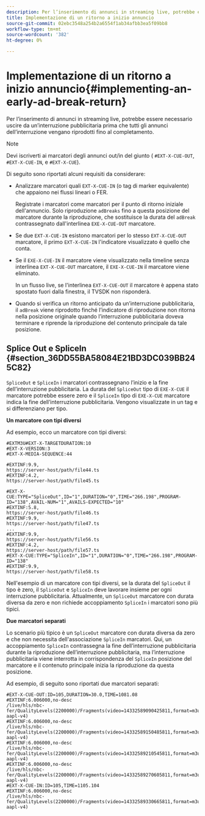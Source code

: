 ```yaml
---
description: Per l’inserimento di annunci in streaming live, potrebbe essere necessario uscire da un’interruzione pubblicitaria prima che tutti gli annunci dell’interruzione vengano riprodotti fino al completamento.
title: Implementazione di un ritorno a inizio annuncio
source-git-commit: 02ebc3548a254b2a6554f1ab34afbb3ea5f09bb8
workflow-type: tm+mt
source-wordcount: '382'
ht-degree: 0%

---
```


# Implementazione di un ritorno a inizio annuncio{#implementing-an-early-ad-break-return}

Per l’inserimento di annunci in streaming live, potrebbe essere necessario uscire da un’interruzione pubblicitaria prima che tutti gli annunci dell’interruzione vengano riprodotti fino al completamento.

>[!NOTE]
>
>Devi iscriverti ai marcatori degli annunci out/in del giunto ( `#EXT-X-CUE-OUT`, `#EXT-X-CUE-IN`, e `#EXT-X-CUE`).

Di seguito sono riportati alcuni requisiti da considerare:

* Analizzare marcatori quali `EXT-X-CUE-IN` (o tag di marker equivalente) che appaiono nei flussi lineari o FER.

  Registrate i marcatori come marcatori per il punto di ritorno iniziale dell&#39;annuncio. Solo riproduzione `adBreaks` fino a questa posizione del marcatore durante la riproduzione, che sostituisce la durata del `adBreak` contrassegnato dall&#39;interlinea `EXE-X-CUE-OUT` marcatore.

* Se due `EXT-X-CUE-IN` esistono marcatori per lo stesso `EXT-X-CUE-OUT` marcatore, il primo `EXT-X-CUE-IN` l&#39;indicatore visualizzato è quello che conta.

* Se il `EXE-X-CUE-IN` il marcatore viene visualizzato nella timeline senza interlinea `EXT-X-CUE-OUT` marcatore, il `EXE-X-CUE-IN` il marcatore viene eliminato.

  In un flusso live, se l&#39;interlinea `EXT-X-CUE-OUT` il marcatore è appena stato spostato fuori dalla finestra, il TVSDK non risponderà.

* Quando si verifica un ritorno anticipato da un’interruzione pubblicitaria, il `adBreak` viene riprodotto finché l’indicatore di riproduzione non ritorna nella posizione originale quando l’interruzione pubblicitaria doveva terminare e riprende la riproduzione del contenuto principale da tale posizione.

## Splice Out e SpliceIn {#section_36DD55BA58084E21BD3DC039BB245C82}

`SpliceOut` e `SpliceIn` i marcatori contrassegnano l’inizio e la fine dell’interruzione pubblicitaria. La durata del `SpliceOut` tipo di `EXE-X-CUE` il marcatore potrebbe essere zero e il `SpliceIn` tipo di `EXE-X-CUE` marcatore indica la fine dell’interruzione pubblicitaria. Vengono visualizzate in un tag e si differenziano per tipo.

**Un marcatore con tipi diversi**

Ad esempio, ecco un marcatore con tipi diversi:

```
#EXTM3U#EXT-X-TARGETDURATION:10
#EXT-X-VERSION:3
#EXT-X-MEDIA-SEQUENCE:44
  
#EXTINF:9.9,
https://server-host/path/file44.ts
#EXTINF:4.2,
https://server-host/path/file45.ts
  
#EXT-X-CUE:TYPE="SpliceOut",ID="1",DURATION="0",TIME="266.198",PROGRAM-ID="138",AVAIL-NUM="1",AVAILS-EXPECTED="10"
#EXTINF:5.8,
https://server-host/path/file46.ts
#EXTINF:9.9,
https://server-host/path/file47.ts
...
#EXTINF:9.9,
https://server-host/path/file56.ts
#EXTINF:4.2,
https://server-host/path/file57.ts
#EXT-X-CUE:TYPE="SpliceIn",ID="1",DURATION="0",TIME="266.198",PROGRAM-ID="138"
#EXTINF:9.9,
https://server-host/path/file58.ts
```

Nell&#39;esempio di un marcatore con tipi diversi, se la durata del `SpliceOut` il tipo è zero, il `SpliceOut` e `SpliceIn` deve lavorare insieme per ogni interruzione pubblicitaria. Attualmente, un `SpliceOut` marcatore con durata diversa da zero e non richiede accoppiamento `SpliceIn` i marcatori sono più tipici.

**Due marcatori separati**

Lo scenario più tipico è un `SpliceOut` marcatore con durata diversa da zero e che non necessita dell&#39;associazione `SpliceIn` marcatori. Qui, un accoppiamento `SpliceIn` contrassegna la fine dell’interruzione pubblicitaria durante la riproduzione dell’interruzione pubblicitaria, ma l’interruzione pubblicitaria viene interrotta in corrispondenza del `SpliceIn` posizione del marcatore e il contenuto principale inizia la riproduzione da questa posizione.

Ad esempio, di seguito sono riportati due marcatori separati:

```
#EXT-X-CUE-OUT:ID=105,DURATION=30.0,TIME=1081.08
#EXTINF:6.006000,no-desc
/live/hls/nbc-fer/QualityLevels(2200000)/Fragments(video=14332589090425811,format=m3u8-aapl-v4)
#EXTINF:6.006000,no-desc
/live/hls/nbc-fer/QualityLevels(2200000)/Fragments(video=14332589150485811,format=m3u8-aapl-v4)
#EXTINF:6.006000,no-desc
/live/hls/nbc-fer/QualityLevels(2200000)/Fragments(video=14332589210545811,format=m3u8-aapl-v4)
#EXTINF:6.006000,no-desc
/live/hls/nbc-fer/QualityLevels(2200000)/Fragments(video=14332589270605811,format=m3u8-aapl-v4)
#EXT-X-CUE-IN:ID=105,TIME=1105.104
#EXTINF:6.006000,no-desc
/live/hls/nbc-fer/QualityLevels(2200000)/Fragments(video=14332589330665811,format=m3u8-aapl-v4)
```
